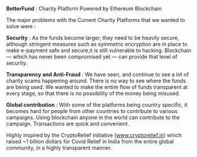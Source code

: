 **BetterFund** : Charity Platform Powered by Ethereum Blockchain

The major problems with the Current Charity Platforms that we wanted to solve were :

**Security** : As the funds become larger, they need to be heavily secure, although stringent measures such as symmetric encryption are in place to make e-payment safe and secure,it is still vulnerable to hacking. Blockchain — which has never been compromised yet — can provide that level of security.

**Transparency and Anti-Fraud** : We have seen, and continue to see a lot of charity scams happening around. There is no way to see where the funds are being used. We wanted to make the entire flow of funds transparent at every stage, so that there is no possibility of the money being misused.

**Global contribution** : With some of the platforms being country specific, it becomes hard for people from other countries to contribute to various campaigns. Using blockchain anyone in the world can contribute to the campaign. Transactions are quick and convenient.

Highly inspired by the CryptoRelief initiative (www.cryptorelief.in) which raised ~1 billion dollars for Covid Relief in India from the entire global community, in a highly transparent manner.
